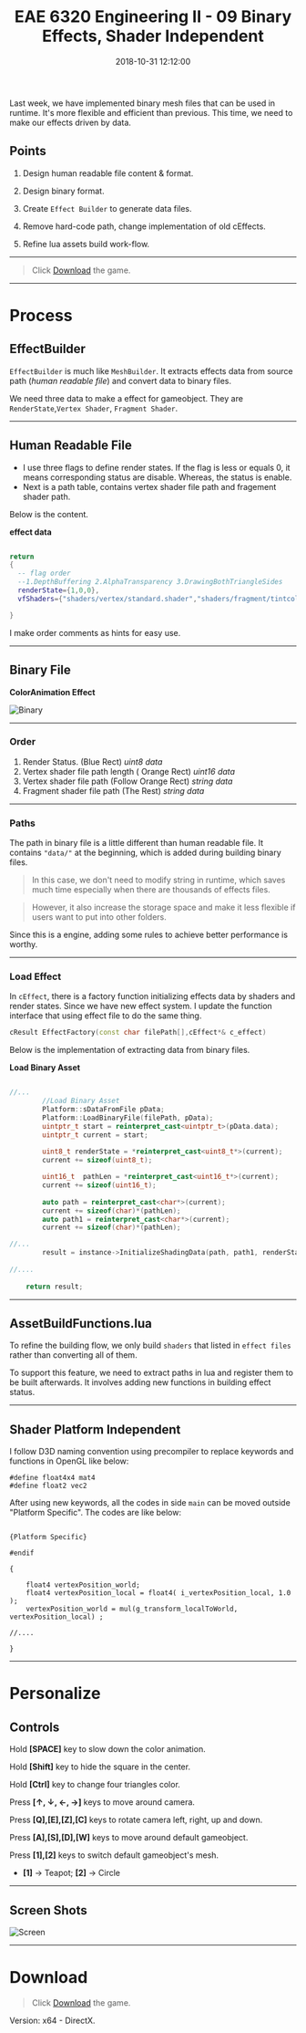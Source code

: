 ﻿---
title: EAE 6320 Engineering II -  09 Binary Effects, Shader Independent 
date: 2018-10-31 12:12:00
tags: 
- Entertainment Arts Engineering 
- Graphics
- C++
- Binary
- Shader
- Lua
categories: 
- Engineering
- EAE 6320
thumbnail: https://chenmi-ink-1252570167.cos.na-siliconvalley.myqcloud.com/EAE6320/A09Banner.png
toc: true
---



Last week, we have implemented binary mesh files that can be used in runtime. It's more flexible and efficient than previous. This time, we need to make our effects driven by data.


<!--more--> 


## Points 
1. Design human readable file content & format.

2. Design binary format. 

3. Create `Effect Builder` to generate data files.

4. Remove hard-code path, change implementation of old cEffects.

5. Refine lua assets build work-flow. 


***
> Click [Download](https://chenmi-ink-1252570167.cos.na-siliconvalley.myqcloud.com/EAE6320/MyGame_.zip) the game.

***


# Process


## EffectBuilder

`EffectBuilder` is much like `MeshBuilder`. It extracts effects data from source path (*human readable file*) and convert data to binary files.  

We need three data to make a effect for gameobject. They are `RenderState`,`Vertex Shader`, `Fragment Shader`.  

***

## Human Readable File 

 

- I use three flags to define render states. If the flag is less or equals 0, it means corresponding status are disable. Whereas, the status is enable.
- Next is a path table, contains vertex shader file path and fragement shader path. 

Below is the content.

**effect data**
```Lua

return
{
  -- flag order 
  --1.DepthBuffering 2.AlphaTransparency 3.DrawingBothTriangleSides
  renderState={1,0,0},
  vfShaders={"shaders/vertex/standard.shader","shaders/fragment/tintcoloranimation.shader"},

}
```

I make order comments as hints for easy use.

***

## Binary File

**ColorAnimation Effect**

![Binary](https://chenmi-ink-1252570167.cos.na-siliconvalley.myqcloud.com/EAE6320/A09Binary.png)
***
### Order
1. Render Status.  (Blue Rect)                       *uint8 data*
2. Vertex shader file path length ( Orange Rect)   *uint16 data*
3. Vertex shader file path    (Follow Orange Rect) *string data*
4. Fragment shader file path    (The Rest)         *string data*

***
### Paths
 The path in binary file is a little different than human readable file. It contains `"data/"` at the beginning, which is added during building binary files.
 
 
>In this case, we don't need to modify string in runtime, which saves much time especially when there are thousands of effects files. 

> However, it also increase the storage space and make it less flexible if users want to put into other folders.

Since this is a engine, adding some rules to achieve better performance is worthy.   

***

### Load Effect

In `cEffect`, there is a factory function initializing effects data by shaders and render states.  Since we have new effect system. I update the function interface that using effect file to do the same thing.

```C++
cResult EffectFactory(const char filePath[],cEffect*& c_effect)
```

Below is the implementation of extracting data from binary files.

**Load Binary Asset**
```C++

//...
        //Load Binary Asset
		Platform::sDataFromFile pData;
		Platform::LoadBinaryFile(filePath, pData);
		uintptr_t start = reinterpret_cast<uintptr_t>(pData.data);
		uintptr_t current = start;
		
		uint8_t renderState = *reinterpret_cast<uint8_t*>(current);
		current += sizeof(uint8_t);

		uint16_t  pathLen = *reinterpret_cast<uint16_t*>(current);
		current += sizeof(uint16_t);
		
		auto path = reinterpret_cast<char*>(current);
		current += sizeof(char)*(pathLen);
		auto path1 = reinterpret_cast<char*>(current);
		current += sizeof(char)*(pathLen);

//...
		result = instance->InitializeShadingData(path, path1, renderState);
	
//....
	
	return result;
```
***

## AssetBuildFunctions.lua

To refine the building flow, we only build `shaders` that listed in `effect files` rather than converting all of them.

To support this feature, we need to extract paths in lua and register them to be built afterwards.  It involves adding new functions in building effect status.

***

## Shader Platform Independent

I follow D3D naming convention using precompiler to replace keywords and functions in OpenGL like below:

```OpenGL
#define float4x4 mat4
#define float2 vec2 
```

After using new keywords, all the codes in side `main` can be moved outside "Platform Specific". The codes are like below:
```OpenGL

{Platform Specific}

#endif

{

	float4 vertexPosition_world;
	float4 vertexPosition_local = float4( i_vertexPosition_local, 1.0 );
	vertexPosition_world = mul(g_transform_localToWorld, vertexPosition_local) ;

//....

}
```

***
# Personalize

## Controls

Hold **[SPACE]** key to slow down the color animation. 

Hold **[Shift]** key to hide the square in the center.

Hold **[Ctrl]** key to change four triangles color.

Press **[↑, ↓, ←, →]** keys to move around camera. 

Press **[Q],[E],[Z],[C]** keys to rotate camera left, right, up and down.

Press **[A],[S],[D],[W]** keys to move around default gameobject.

Press **[1],[2]** keys to switch default gameobject's mesh. 
- **[1]** -> Teapot; **[2]** -> Circle

***

## Screen Shots

![Screen](https://chenmi-ink-1252570167.cos.na-siliconvalley.myqcloud.com/AssignEightScreen.gif)


***


# Download

> Click [Download](https://chenmi-ink-1252570167.cos.na-siliconvalley.myqcloud.com/EAE6320/MyGame_.zip) the game.

Version: x64 - DirectX.

